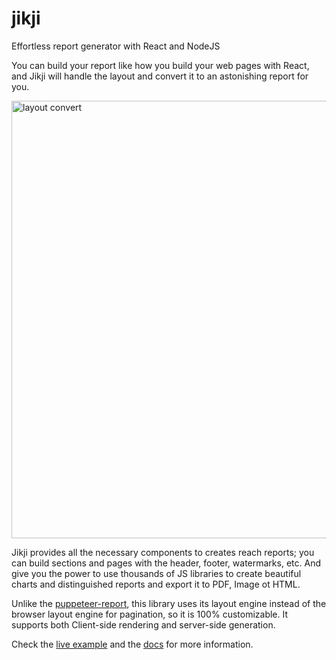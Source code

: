 # jikji

Effortless report generator with React and NodeJS

You can build your report like how you build your web pages with React, and Jikji will handle the layout and convert it to an astonishing report for you.

<img src="https://raw.githubusercontent.com/PejmanNik/jikji/main/docs/static/img/layout_convert.svg" alt="layout convert" height="700px"/>

Jikji provides all the necessary components to creates reach reports; you can build sections and pages with the header, footer, watermarks, etc. And give you the power to use thousands of JS libraries to create beautiful charts and distinguished reports and export it to PDF, Image ot HTML.

Unlike the [puppeteer-report](https://github.com/PejmanNik/puppeteer-report), this library uses its layout engine instead of the browser layout engine for pagination, so it is 100% customizable. It supports both Client-side rendering and server-side generation.

Check the [live example](https://codesandbox.io/s/jikji-example-14useg) and the [docs](https://jikji.pejmannik.dev) for more information.
